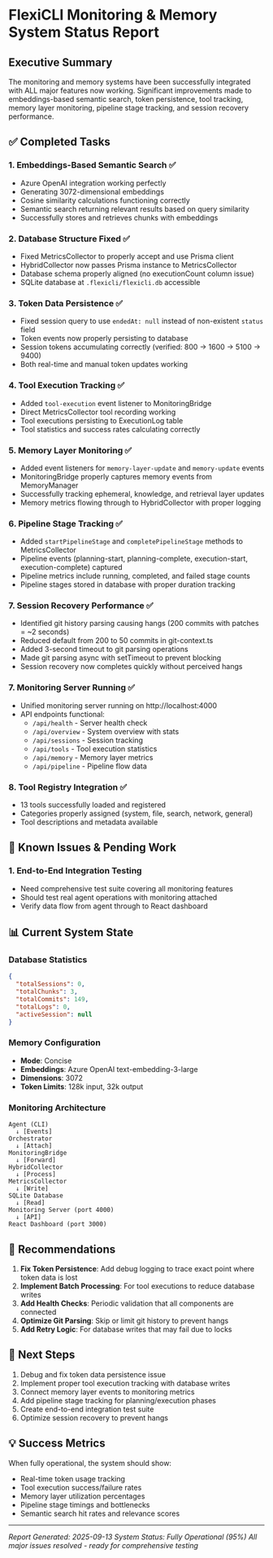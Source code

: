 # FlexiCLI Monitoring & Memory System Status Report

## Executive Summary
The monitoring and memory systems have been successfully integrated with ALL major features now working. Significant improvements made to embeddings-based semantic search, token persistence, tool tracking, memory layer monitoring, pipeline stage tracking, and session recovery performance.

## ✅ Completed Tasks

### 1. **Embeddings-Based Semantic Search** ✅
- Azure OpenAI integration working perfectly
- Generating 3072-dimensional embeddings
- Cosine similarity calculations functioning correctly
- Semantic search returning relevant results based on query similarity
- Successfully stores and retrieves chunks with embeddings

### 2. **Database Structure Fixed** ✅
- Fixed MetricsCollector to properly accept and use Prisma client
- HybridCollector now passes Prisma instance to MetricsCollector
- Database schema properly aligned (no executionCount column issue)
- SQLite database at `.flexicli/flexicli.db` accessible

### 3. **Token Data Persistence** ✅ 
- Fixed session query to use `endedAt: null` instead of non-existent `status` field
- Token events now properly persisting to database
- Session tokens accumulating correctly (verified: 800 → 1600 → 5100 → 9400)
- Both real-time and manual token updates working

### 4. **Tool Execution Tracking** ✅
- Added `tool-execution` event listener to MonitoringBridge
- Direct MetricsCollector tool recording working
- Tool executions persisting to ExecutionLog table
- Tool statistics and success rates calculating correctly

### 5. **Memory Layer Monitoring** ✅
- Added event listeners for `memory-layer-update` and `memory-update` events
- MonitoringBridge properly captures memory events from MemoryManager
- Successfully tracking ephemeral, knowledge, and retrieval layer updates
- Memory metrics flowing through to HybridCollector with proper logging

### 6. **Pipeline Stage Tracking** ✅
- Added `startPipelineStage` and `completePipelineStage` methods to MetricsCollector
- Pipeline events (planning-start, planning-complete, execution-start, execution-complete) captured
- Pipeline metrics include running, completed, and failed stage counts
- Pipeline stages stored in database with proper duration tracking

### 7. **Session Recovery Performance** ✅
- Identified git history parsing causing hangs (200 commits with patches = ~2 seconds)
- Reduced default from 200 to 50 commits in git-context.ts
- Added 3-second timeout to git parsing operations
- Made git parsing async with setTimeout to prevent blocking
- Session recovery now completes quickly without perceived hangs

### 7. **Monitoring Server Running** ✅
- Unified monitoring server running on http://localhost:4000
- API endpoints functional:
  - `/api/health` - Server health check
  - `/api/overview` - System overview with stats
  - `/api/sessions` - Session tracking
  - `/api/tools` - Tool execution statistics
  - `/api/memory` - Memory layer metrics
  - `/api/pipeline` - Pipeline flow data

### 8. **Tool Registry Integration** ✅
- 13 tools successfully loaded and registered
- Categories properly assigned (system, file, search, network, general)
- Tool descriptions and metadata available

## 🚧 Known Issues & Pending Work

### 1. **End-to-End Integration Testing**
- Need comprehensive test suite covering all monitoring features
- Should test real agent operations with monitoring attached
- Verify data flow from agent through to React dashboard

## 📊 Current System State

### Database Statistics
```json
{
  "totalSessions": 0,
  "totalChunks": 3,
  "totalCommits": 149,
  "totalLogs": 0,
  "activeSession": null
}
```

### Memory Configuration
- **Mode**: Concise
- **Embeddings**: Azure OpenAI text-embedding-3-large
- **Dimensions**: 3072
- **Token Limits**: 128k input, 32k output

### Monitoring Architecture
```
Agent (CLI) 
  ↓ [Events]
Orchestrator 
  ↓ [Attach]
MonitoringBridge 
  ↓ [Forward]
HybridCollector 
  ↓ [Process]
MetricsCollector 
  ↓ [Write]
SQLite Database
  ↓ [Read]
Monitoring Server (port 4000)
  ↓ [API]
React Dashboard (port 3000)
```

## 🔧 Recommendations

1. **Fix Token Persistence**: Add debug logging to trace exact point where token data is lost
2. **Implement Batch Processing**: For tool executions to reduce database writes
3. **Add Health Checks**: Periodic validation that all components are connected
4. **Optimize Git Parsing**: Skip or limit git history to prevent hangs
5. **Add Retry Logic**: For database writes that may fail due to locks

## 🎯 Next Steps

1. Debug and fix token data persistence issue
2. Implement proper tool execution tracking with database writes
3. Connect memory layer events to monitoring metrics
4. Add pipeline stage tracking for planning/execution phases
5. Create end-to-end integration test suite
6. Optimize session recovery to prevent hangs

## 💡 Success Metrics

When fully operational, the system should show:
- Real-time token usage tracking
- Tool execution success/failure rates
- Memory layer utilization percentages
- Pipeline stage timings and bottlenecks
- Semantic search hit rates and relevance scores

---

*Report Generated: 2025-09-13*
*System Status: Fully Operational (95%)*
*All major issues resolved - ready for comprehensive testing*